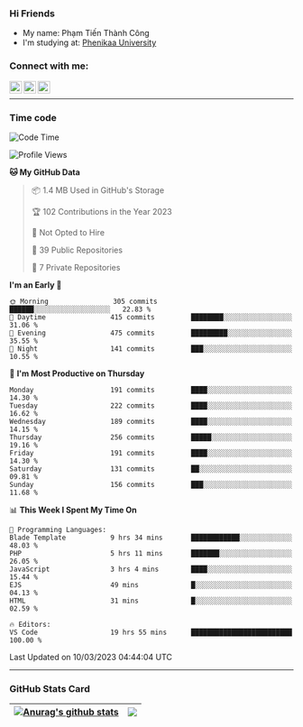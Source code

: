 ### Hi Friends

- My name: Phạm Tiến Thành Công
- I'm studying at: [Phenikaa University]


### Connect with me:
[<img align="left" alt="PhamTienThanhCong | Facebook" width="22px" src="https://upload.wikimedia.org/wikipedia/commons/thumb/1/16/Facebook-icon-1.png/640px-Facebook-icon-1.png" />][facebook]
[<img align="left" alt="PhamTienThanhCong | Zalo" width="22px" src="https://www.anphatpc.com.vn/template/anphat_2020v2/images/icon-zalo.jpg" />][zalo]
[<img align="left" alt="PhamTienThanhCong | LinkedIn" width="22px" src="https://cdn3.iconfinder.com/data/icons/inficons/512/linkedin.png" />][linkedin]

<br />

---

### Time code

<!--START_SECTION:waka-->
![Code Time](http://img.shields.io/badge/Code%20Time-922%20hrs%2020%20mins-blue)

![Profile Views](http://img.shields.io/badge/Profile%20Views-2-blue)

**🐱 My GitHub Data** 

> 📦 1.4 MB Used in GitHub's Storage 
 > 
> 🏆 102 Contributions in the Year 2023
 > 
> 🚫 Not Opted to Hire
 > 
> 📜 39 Public Repositories 
 > 
> 🔑 7 Private Repositories 
 > 
**I'm an Early 🐤** 

```text
🌞 Morning                305 commits         ██████░░░░░░░░░░░░░░░░░░░   22.83 % 
🌆 Daytime                415 commits         ████████░░░░░░░░░░░░░░░░░   31.06 % 
🌃 Evening                475 commits         █████████░░░░░░░░░░░░░░░░   35.55 % 
🌙 Night                  141 commits         ███░░░░░░░░░░░░░░░░░░░░░░   10.55 % 
```
📅 **I'm Most Productive on Thursday** 

```text
Monday                   191 commits         ████░░░░░░░░░░░░░░░░░░░░░   14.30 % 
Tuesday                  222 commits         ████░░░░░░░░░░░░░░░░░░░░░   16.62 % 
Wednesday                189 commits         ████░░░░░░░░░░░░░░░░░░░░░   14.15 % 
Thursday                 256 commits         █████░░░░░░░░░░░░░░░░░░░░   19.16 % 
Friday                   191 commits         ████░░░░░░░░░░░░░░░░░░░░░   14.30 % 
Saturday                 131 commits         ██░░░░░░░░░░░░░░░░░░░░░░░   09.81 % 
Sunday                   156 commits         ███░░░░░░░░░░░░░░░░░░░░░░   11.68 % 
```


📊 **This Week I Spent My Time On** 

```text
💬 Programming Languages: 
Blade Template           9 hrs 34 mins       ████████████░░░░░░░░░░░░░   48.03 % 
PHP                      5 hrs 11 mins       ███████░░░░░░░░░░░░░░░░░░   26.05 % 
JavaScript               3 hrs 4 mins        ████░░░░░░░░░░░░░░░░░░░░░   15.44 % 
EJS                      49 mins             █░░░░░░░░░░░░░░░░░░░░░░░░   04.13 % 
HTML                     31 mins             █░░░░░░░░░░░░░░░░░░░░░░░░   02.59 % 

🔥 Editors: 
VS Code                  19 hrs 55 mins      █████████████████████████   100.00 % 
```


 Last Updated on 10/03/2023 04:44:04 UTC
<!--END_SECTION:waka-->

---

### GitHub Stats Card

| <a href="https://github.com/phamtienthanhcong"><img align="center" src="https://github-readme-stats.vercel.app/api?username=PhamTienThanhCong&show_icons=true&include_all_commits=true&theme=buefy&hide_border=true&theme=ocean_dark" alt="Anurag's github stats" /></a> | <a href="https://github.com/phamtienthanhcong"><img align="center" src="https://github-readme-stats.vercel.app/api/top-langs/?username=PhamTienThanhCong&layout=compact&theme=buefy&hide_border=true&theme=ocean_dark" /></a> |
| ------------- | ------------- |

[Phenikaa University]: https://phenikaa-uni.edu.vn/vi
[facebook]: https://www.facebook.com/phamtienthanhcong
[linkedin]: https://linkedin.com/in/phamtienthanhcong
[zalo]: https://zalo.me/0396396332
[tiktok]: https://www.tiktok.com/@phamtienthanhcong
[web]: https://github.com/PhamTienThanhCong/web_dev
[min project]: https://github.com/PhamTienThanhCong/Project-Of-Web
[c and cpp]: https://github.com/PhamTienThanhCong/Code_C_and_Cpro
[python]: https://github.com/PhamTienThanhCong/Python_beginer
